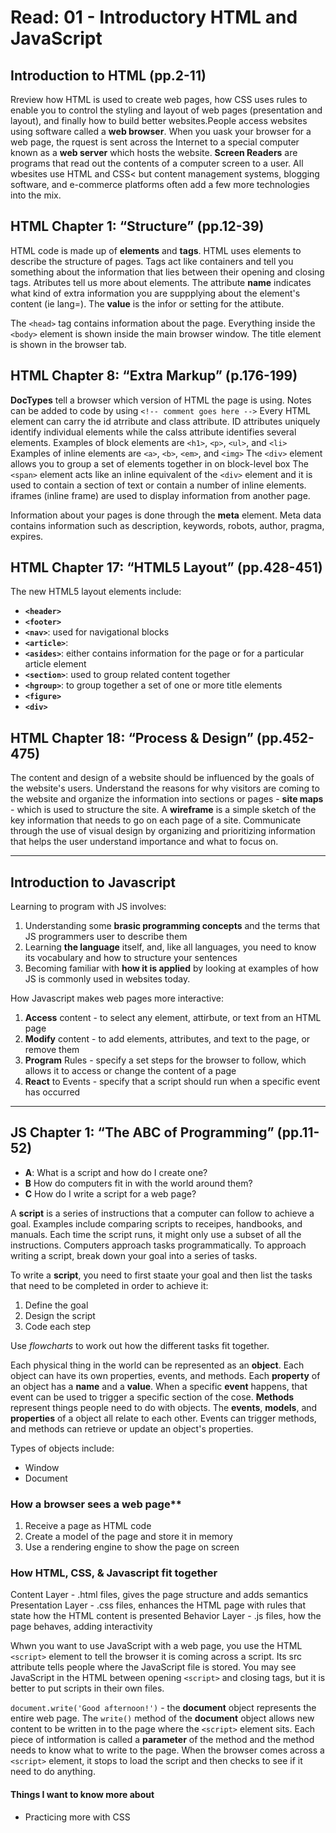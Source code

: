 # Read: 01 - Introductory HTML and JavaScript

## Introduction to HTML (pp.2-11)

Rreview how HTML is used to create web pages, how CSS uses rules to enable you to control the styling and layout of web pages (presentation and layout), and finally how to build better websites.People access websites using software called a **web browser**. When you uask your browser for a web page, the rquest is sent across the Internet to a special computer known as a **web server** which hosts the website. **Screen Readers** are programs that read out the contents of a computer screen to a user. All wbesites use HTML and CSS< but content management systems, blogging software, and e-commerce platforms often add a few more technologies into the mix.

## HTML Chapter 1: “Structure” (pp.12-39)

HTML code is made up of **elements** and **tags**. HTML uses elements to describe the structure of pages. Tags act like containers and tell you something about the information that lies between their opening and closing tags. Atributes tell us more about elements. The attribute **name** indicates what kind of extra information you are suppplying about the element's content (ie lang=). The **value** is the infor or setting for the attibute.

The `<head>` tag contains information about the page. Everything inside the `<body>` element is shown inside the main browser window. The title element is shown in the browser tab.

## HTML Chapter 8: “Extra Markup” (p.176-199)

**DocTypes** tell a browser which version of HTML the page is using. Notes can be added to code by using `<!-- comment goes here -->`
Every HTML element can carry the id atrribute and class attribute. ID attributes uniquely identify individual elements while the calss attribute identifies several elements.
Examples of block elements are `<h1>`, `<p>`, `<ul>`, and `<li>`
Examples of inline elements are `<a>`, `<b>`, `<em>`, and `<img>`
The `<div>` element allows you to group a set of elements together in on block-level box
The `<span>` element acts like an inline equivalent of the `<div>` element and it is used to contain a section of text or contain a number of inline elements.
iframes (inline frame) are used to display information from another page.

Information about your pages is done through the **meta** element. Meta data contains information such as description, keywords, robots, author, pragma, expires.

## HTML Chapter 17: “HTML5 Layout” (pp.428-451)

The new HTML5 layout elements include:

- **`<header>`**
- **`<footer>`**
- **`<nav>`**: used for navigational blocks
- **`<article>`**:
- **`<asides>`**: either contains information for the page or for a particular article element
- **`<section>`**: used to group related content together
- **`<hgroup>`**: to group together a set of one or more title elements
- **`<figure>`**
- **`<div>`**

## HTML Chapter 18: “Process & Design” (pp.452-475)

The content and design of a website should be influenced by the goals of the website's users. Understand the reasons for why visitors are coming to the website and organize the information into sections or pages - **site maps** - which is used to structure the site. A **wireframe** is a simple sketch of the key information that needs to go on each page of a site. Communicate through the use of visual design by organizing and prioritizing information that helps the user understand importance and what to focus on.

---

## Introduction to Javascript

Learning to program with JS involves:

1. Understanding some **brasic programming concepts** and the terms that JS programmers user to describe them
2. Learning **the language** itself, and, like all languages, you need to know its vocabulary and how to structure your sentences
3. Becoming familiar with **how it is applied** by looking at examples of how JS is commonly used in websites today.

How Javascript makes web pages more interactive:

1. **Access** content - to select any element, attirbute, or text from an HTML page
2. **Modify** content - to add elements, attributes, and text to the page, or remove them
3. **Program** Rules - specify a set steps for the browser to follow, which allows it to access or change the content of a page
4. **React** to Events - specify that a script should run when a specific event has occurred

---

## JS Chapter 1: “The ABC of Programming” (pp.11-52)

- **A**: What is a script and how do I create one?
- **B** How do computers fit in with the world around them?
- **C** How do I write a script for a web page?

A **script** is a series of instructions that a computer can follow to achieve a goal. Examples include comparing scripts to receipes, handbooks, and manuals. Each time the script runs, it might only use a subset of all the instructions. Computers approach tasks programmatically. To approach writing a script, break down your goal into a series of tasks.

To write a **script**, you need to first staate your goal and then list the tasks that need to be completed in order to achieve it:

1. Define the goal
2. Design the script
3. Code each step

Use *flowcharts* to work out how the different tasks fit together.

Each physical thing in the world can be represented as an **object**. Each object can have its own properties, events, and methods. Each **property** of an object has a **name** and a **value**. When a specific **event** happens, that event can be used to trigger a specific section of the cose. **Methods** represent things people need to do with objects. The **events**, **models**, and **properties** of a object all relate to each other. Events can trigger methods, and methods can retrieve or update an object's properties.

Types of objects include:

- Window
- Document

### How a browser sees a web page**

1. Receive a page as HTML code
2. Create a model of the page and store it in memory
3. Use a rendering engine to show the page on screen

### How HTML, CSS, & Javascript fit together

Content Layer - .html files, gives the page structure and adds semantics
Presentation Layer - .css files, enhances the HTML page with rules that state how the HTML content is presented
Behavior Layer - .js files, how the page behaves, adding interactivity

Whwn you want to use JavaScript with a web page, you use the HTML `<script>` element to tell the browser it is coming across a script. Its src attribute tells people where the JavaScript file is stored. You may see JavaScript in the HTML between opening `<script>` and closing tags, but it is better to put scripts in their own files.

`document.write('Good afternoon!')` - the **document** object represents the entire web page. The `write()` method of the **document** object allows new content to be written in to the page where the `<script>` element sits. Each piece of intformation is called a **parameter** of the method and the method needs to know what to write to the page. When the browser comes across a `<script>` element, it stops to load the script and then checks to see if it need to do anything.

#### Things I want to know more about

- Practicing more with CSS
